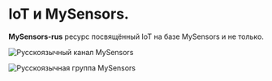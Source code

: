 # IoT и MySensors.

**MySensors-rus** ресурс посвящённый IoT на базе MySensors и не только.

![Русскоязычный канал MySensors](https://t.me/mysensors "Русскоязычный канал MySensors")

![Русскоязычная группа MySensors](https://t.me/mysensors_rus "Русскоязычная группа MySensors")
